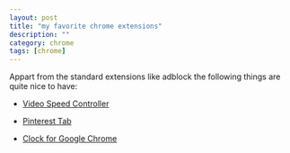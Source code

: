 ```yaml
---
layout: post
title: "my favorite chrome extensions"
description: ""
category: chrome
tags: [chrome]
---
```




Appart from the standard extensions like adblock the following things are quite nice to have:


* [Video Speed Controller](https://chrome.google.com/webstore/detail/video-speed-controller/nffaoalbilbmmfgbnbgppjihopabppdk)

* [Pinterest Tab](https://chrome.google.com/webstore/detail/pinterest-tab/clemcknnbdahjkkfgcbigljhgfajdcag?hl=de)

* [Clock for Google Chrome](https://chrome.google.com/webstore/detail/clock-for-google-chrome/emakkfldeggiinnfcdjkakdfcppbfhdg?hl=de)

